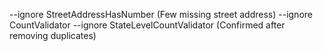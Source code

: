 --ignore StreetAddressHasNumber (Few missing street address)
--ignore CountValidator --ignore StateLevelCountValidator (Confirmed after removing duplicates)
